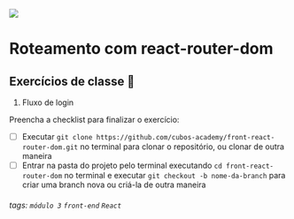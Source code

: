 ![](https://i.imgur.com/xG74tOh.png)

# Roteamento com react-router-dom

## Exercícios de classe 🏫

1. Fluxo de login


Preencha a checklist para finalizar o exercício:
-   [ ] Executar `git clone https://github.com/cubos-academy/front-react-router-dom.git` no terminal para clonar o repositório, ou clonar de outra maneira
-   [ ] Entrar na pasta do projeto pelo terminal executando `cd front-react-router-dom` no terminal e executar `git checkout -b nome-da-branch` para criar uma branch nova ou criá-la de outra maneira

###### tags: `módulo 3` `front-end` `React`
